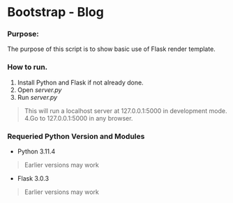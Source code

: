 # Bootstrap - Blog
### Purpose:
The purpose of this script is to show basic use of Flask render template.

### How to run.
1. Install Python and Flask if not already done.
2. Open *server.py*
3. Run *server.py*
  > This will run a localhost server at 127.0.0.1:5000 in development mode.
4.Go to 127.0.0.1:5000 in any browser.

### Requeried Python Version and Modules
- Python 3.11.4 
> Earlier versions may work
- Flask 3.0.3
> Earlier versions may work
